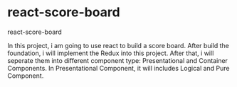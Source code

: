 # react-score-board
react-score-board

In this project, i am going to use react to build a score board.
After build the foundation, i will implement the Redux into this project.
After that, i will seperate them into different component type: Presentational and Container Components.
In Presentational Component, it will includes Logical and Pure Component.
